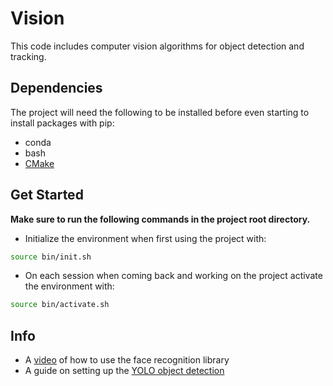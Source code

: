 # Vision

This code includes computer vision algorithms for object detection and tracking. 

## Dependencies

The project will need the following to be installed before even starting to install packages with pip:

- conda
- bash
- [CMake](https://cmake.org/download/)

## Get Started

**Make sure to run the following commands in the project root directory.**


- Initialize the environment when first using the project with:
```bash
source bin/init.sh
```

- On each session when coming back and working on the project activate the environment with:
```bash
source bin/activate.sh
```


## Info
  - A [video](https://www.youtube.com/watch?v=5yPeKQzCPdI&list=PLVlbw1IZ2gnswgwYW9jXkEz43f3j7qs25&index=77) of how to use the face recognition library 
  - A guide on setting up the [YOLO object detection](https://towardsdatascience.com/yolo-object-detection-with-opencv-and-python-21e50ac599e9) 